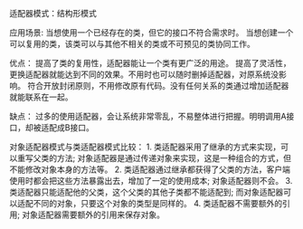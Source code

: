 适配器模式：结构形模式

应用场景:
当想使用一个已经存在的类，但它的接口不符合需求时。
当想创建一个可以复用的类，该类可以与其他不相关的类或不可预见的类协同工作。

优点：
提高了类的复用性，适配器能让一个类有更广泛的用途。
提高了灵活性，更换适配器就能达到不同的效果。不用时也可以随时删掉适配器，对原系统没影响。
符合开放封闭原则，不用修改原有代码。没有任何关系的类通过增加适配器就能联系在一起。

缺点：
过多的使用适配器，会让系统非常零乱，不易整体进行把握。明明调用A接口，却被适配成B接口。

对象适配器模式与类适配器模式比较：
1.
类适配器采用了继承的方式来实现，可以重写父类的方法;
对象适配器是通过传递对象来实现，这是一种组合的方式，但不能修改对象本身的方法等。
2.
类适配器通过继承都获得了父类的方法，客户端使用时都会把这些方法暴露出去，增加了一定的使用成本;
对象适配器则不会。
3.
类适配器只能适配他的父类，这个父类的其他子类都不能适配到;
而对象适配器可以适配不同的对象，只要这个对象的类型是同样的。
4.
类适配器不需要额外的引用;
对象适配器需要额外的引用来保存对象。


